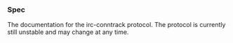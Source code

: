 ### Spec

The documentation for the irc-conntrack protocol. The protocol is currently still unstable and may change at any time.
